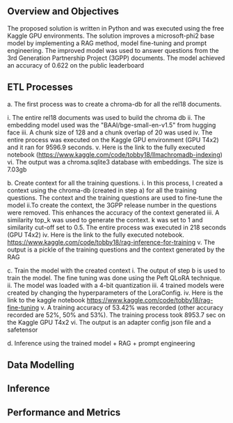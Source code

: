 ## Overview and Objectives
The proposed solution is written in Python and was executed using the free Kaggle GPU environments. The solution improves a microsoft-phi2 base model by 
implementing a RAG method, model fine-tuning and prompt engineering. The improved model was used to answer questions from the 3rd Generation Partnership Project (3GPP) documents.
The model achieved an accuracy of 0.622 on the public leaderboard

## ETL Processes
 a. The first process was to create a chroma-db for all the rel18 documents.
 
  i. The entire rel18 documents was used to build the chroma db
  ii. The embedding model used was the "BAAI/bge-small-en-v1.5" from hugging face
  iii. A chunk size of 128 and a chunk overlap of 20 was used
  iv. The entire process was executed on the Kaggle GPU environment (GPU T4x2) and it ran for 9596.9 seconds.
  v. Here is the link to the fully executed notebook (https://www.kaggle.com/code/tobby18/llmachromadb-indexing)
  vi. The output was a chroma.sqlite3 database with embeddings. The size is 7.03gb
  
 b. Create context for all the training questions.
    i. In this process, I created a context using the chroma-db (created in step a) for all the training questions. The context and the training questions are used to fine-tune the model
   ii.To create the context, the 3GPP release number in the questions were removed. This enhances the accuracy of the context generated
   iii. A similarity top_k was used to generate the context. k was set to 1 and similarity cut-off set to 0.5. The entire process was executed in 218 seconds (GPU T4x2)
   iv. Here is the link to the fully executed notebook. https://www.kaggle.com/code/tobby18/rag-inference-for-training
   v. The output is a pickle of the training questions and the context generated by the RAG 
   
 c. Train the model with the created context
    i. The output of step b is used to train the model. The fine tuning was done using the Peft QLoRA technique. 
   ii. The model was loaded with a 4-bit quantization
   iii. 4 trained models were created by changing the hyperparameters of the LoraConfig. 
   iv. Here is the link to the kaggle notebook https://www.kaggle.com/code/tobby18/rag-fine-tuning
   v. A training accuracy of 53.42% was recorded (other accuracy recorded are 52%, 50% and 53%). The training process took 8953.7 sec on the Kaggle GPU T4x2
   vi. The output is an adapter config json file and a safetensor
 
 d. Inference using the trained model + RAG + prompt engineering

## Data Modelling


## Inference


## Performance and Metrics
